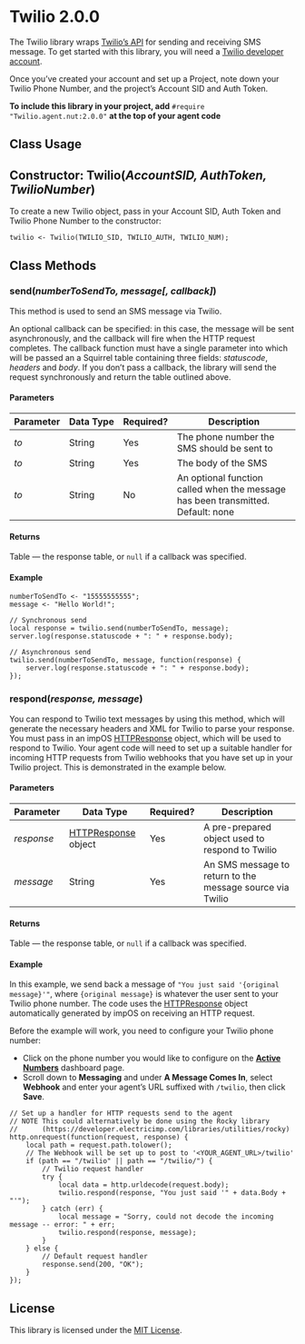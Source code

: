# Twilio 2.0.0 #

The Twilio library wraps [Twilio’s API](https://www.twilio.com/) for sending and receiving SMS message. To get started with this library, you will need a [Twilio developer account](https://www.twilio.com/try-twilio).

Once you’ve created your account and set up a Project, note down your Twilio Phone Number, and the project’s Account SID and Auth Token.

**To include this library in your project, add** `#require "Twilio.agent.nut:2.0.0"` **at the top of your agent code**

## Class Usage ##

## Constructor: Twilio(*AccountSID, AuthToken, TwilioNumber*) ##

To create a new Twilio object, pass in your Account SID, Auth Token and Twilio Phone Number to the constructor:

```squirrel
twilio <- Twilio(TWILIO_SID, TWILIO_AUTH, TWILIO_NUM);
```

## Class Methods ##

### send(*numberToSendTo, message[, callback]*) ###

This method is used to send an SMS message via Twilio.

An optional callback can be specified: in this case, the message will be sent asynchronously, and the callback will fire when the HTTP request completes. The callback function must have a single parameter into which will be passed an a Squirrel table containing three fields: *statuscode*, *headers* and *body*. If you don’t pass a callback, the library will send the request synchronously and return the table outlined above.

#### Parameters ####

| Parameter | Data&nbsp;Type | Required? | Description |
| --- | --- | --- | --- |
| *to* | String | Yes | The phone number the SMS should be sent to |
| *to* | String | Yes | The body of the SMS |
| *to* | String | No | An optional function called when the message has been transmitted. Default: none |

#### Returns ####

Table &mdash; the response table, or `null` if a callback was specified.

#### Example ####

```squirrel
numberToSendTo <- "15555555555";
message <- "Hello World!";

// Synchronous send
local response = twilio.send(numberToSendTo, message);
server.log(response.statuscode + ": " + response.body);

// Asynchronous send
twilio.send(numberToSendTo, message, function(response) {
    server.log(response.statuscode + ": " + response.body);
});
```

### respond(*response, message*) ###

You can respond to Twilio text messages by using this method, which will generate the necessary headers and XML for Twilio to parse your response. You must pass in an impOS [HTTPResponse](https://developer.electricimp.com/api/httpresponse) object, which will be used to respond to Twilio. Your agent code will need to set up a suitable handler for incoming HTTP requests from Twilio webhooks that you have set up in your Twilio project. This is demonstrated in the example below.

#### Parameters ####

| Parameter | Data&nbsp;Type | Required? | Description |
| --- | --- | --- | --- |
| *response* | [HTTPResponse](https://developer.electricimp.com/api/httpresponse) object | Yes | A pre-prepared object used to respond to Twilio |
| *message* | String | Yes | An SMS message to return to the message source via Twilio |

#### Returns ####

Table &mdash; the response table, or `null` if a callback was specified.

#### Example ####

In this example, we send back a message of `"You just said '{original message}'"`, where `{original message}` is whatever the user sent to your Twilio phone number. The code uses the [HTTPResponse](https://developer.electricimp.com/api/httpresponse) object automatically generated by impOS on receiving an HTTP request.

Before the example will work, you need to configure your Twilio phone number:

- Click on the phone number you would like to configure on the [**Active Numbers**](https://www.twilio.com/console/phone-numbers) dashboard page.
- Scroll down to **Messaging** and under **A Message Comes In**, select **Webhook** and enter your agent’s URL suffixed with `/twilio`, then click **Save**.

```squirrel
// Set up a handler for HTTP requests send to the agent
// NOTE This could alternatively be done using the Rocky library
//      (https://developer.electricimp.com/libraries/utilities/rocky)
http.onrequest(function(request, response) {
    local path = request.path.tolower();
    // The Webhook will be set up to post to '<YOUR_AGENT_URL>/twilio'
    if (path == "/twilio" || path == "/twilio/") {
        // Twilio request handler
        try {
            local data = http.urldecode(request.body);
            twilio.respond(response, "You just said '" + data.Body + "'");
        } catch (err) {
            local message = "Sorry, could not decode the incoming message -- error: " + err;
            twilio.respond(response, message);
        }
    } else {
        // Default request handler
        response.send(200, "OK");
    }
});
```

## License ##

This library is licensed under the [MIT License](./LICENSE).
